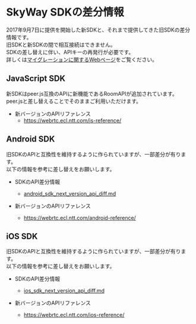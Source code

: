 # SkyWay SDKの差分情報

2017年9月7日に提供を開始した新SDKと、それまで提供してきた旧SDKの差分情報です。  
旧SDKと新SDKの間で相互接続はできません。    
SDKの差し替えに伴い、APIキーの再発行が必要です。  
詳しくは[マイグレーションに関するWebページ](https://webrtc.ecl.ntt.com/migration.html)をご覧ください。  

## JavaScript SDK

新SDKはpeer.js互換のAPIに新機能であるRoomAPIが追加されています。  
peer.jsと差し替えることでそのままご利用いただけます。

- 新バージョンのAPIリファレンス
  - https://webrtc.ecl.ntt.com/js-reference/

## Android SDK

旧SDKのAPIと互換性を維持するように作られていますが、一部差分が有ります。  
以下の情報を参考に差し替えをお願いします。

- SDKのAPI差分情報
  - [android_sdk_next_version_api_diff.md](./android_sdk_next_version_api_diff.md)

- 新バージョンのAPIリファレンス
  - https://webrtc.ecl.ntt.com/android-reference/

## iOS SDK

旧SDKのAPIと互換性を維持するように作られていますが、一部差分が有ります。  
以下の情報を参考に差し替えをお願いします。

- SDKのAPI差分情報
  - [ios_sdk_next_version_api_diff.md](./ios_sdk_next_version_api_diff.md)

- 新バージョンのAPIリファレンス
  - https://webrtc.ecl.ntt.com/ios-reference/
